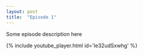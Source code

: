 ```yaml
---
layout: post
title:  "Episode 1"
---
```


Some episode description here

{% include youtube_player.html id='Ie32udSxwhg' %}

